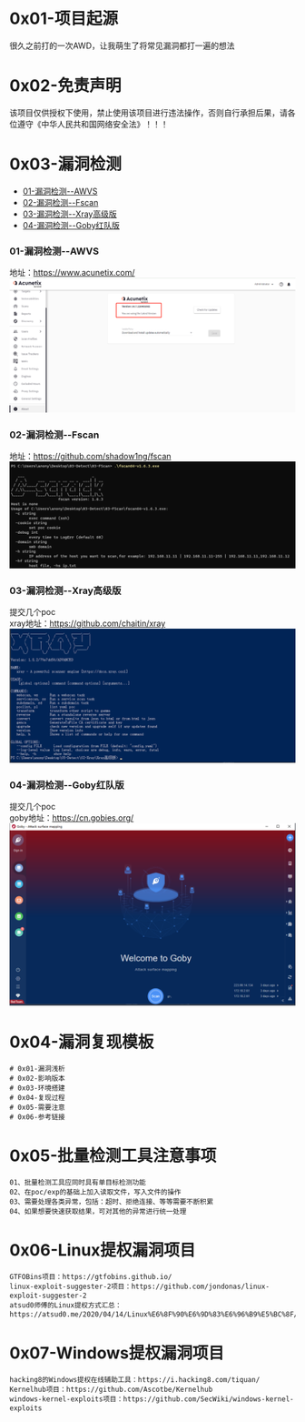 # 0x01-项目起源
很久之前打的一次AWD，让我萌生了将常见漏洞都打一遍的想法

# 0x02-免责声明
该项目仅供授权下使用，禁止使用该项目进行违法操作，否则自行承担后果，请各位遵守《中华人民共和国网络安全法》！！！

# 0x03-漏洞检测
- [01-漏洞检测--AWVS](#01-漏洞检测--awvs)
- [02-漏洞检测--Fscan](#02-漏洞检测--fscan)
- [03-漏洞检测--Xray高级版](#03-漏洞检测--xray高级版)
- [04-漏洞检测--Goby红队版](#04-漏洞检测--goby红队版)

### 01-漏洞检测--AWVS
地址：https://www.acunetix.com/
![image](./image/awvs.png)  

### 02-漏洞检测--Fscan
地址：https://github.com/shadow1ng/fscan  
![image](./image/fscan.png)  

### 03-漏洞检测--Xray高级版
提交几个poc  
xray地址：https://github.com/chaitin/xray  
![image](./image/xray.png)  

### 04-漏洞检测--Goby红队版
提交几个poc  
goby地址：https://cn.gobies.org/  
![image](./image/goby.png)  

# 0x04-漏洞复现模板
```
# 0x01-漏洞浅析
# 0x02-影响版本
# 0x03-环境搭建
# 0x04-复现过程
# 0x05-需要注意
# 0x06-参考链接
```

# 0x05-批量检测工具注意事项
```
01、批量检测工具应同时具有单目标检测功能
02、在poc/exp的基础上加入读取文件，写入文件的操作
03、需要处理各类异常，包括：超时、拒绝连接、等等需要不断积累
04、如果想要快速获取结果，可对其他的异常进行统一处理
```

# 0x06-Linux提权漏洞项目
```
GTFOBins项目：https://gtfobins.github.io/
linux-exploit-suggester-2项目：https://github.com/jondonas/linux-exploit-suggester-2
atsud0师傅的Linux提权方式汇总：https://atsud0.me/2020/04/14/Linux%E6%8F%90%E6%9D%83%E6%96%B9%E5%BC%8F/
```

# 0x07-Windows提权漏洞项目
```
hacking8的Windows提权在线辅助工具：https://i.hacking8.com/tiquan/
Kernelhub项目：https://github.com/Ascotbe/Kernelhub
windows-kernel-exploits项目：https://github.com/SecWiki/windows-kernel-exploits
```